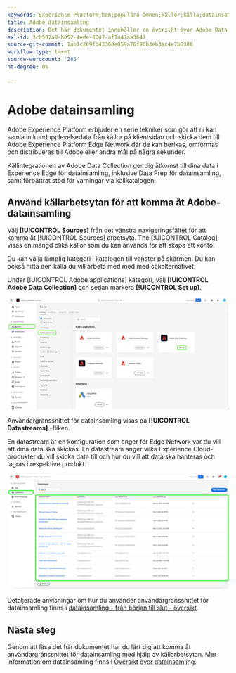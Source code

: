 ```yaml
---
keywords: Experience Platform;hem;populära ämnen;källor;källa;datainsamling
title: Adobe datainsamling
description: Det här dokumentet innehåller en översikt över Adobe Data Collection-källan.
exl-id: 3cb582a9-b852-4ede-8047-af1a47aa3647
source-git-commit: 1ab1c269fd43368e059a76f96b3eb3ac4e7b8388
workflow-type: tm+mt
source-wordcount: '285'
ht-degree: 0%

---
```


# Adobe datainsamling

Adobe Experience Platform erbjuder en serie tekniker som gör att ni kan samla in kundupplevelsedata från källor på klientsidan och skicka dem till Adobe Experience Platform Edge Network där de kan berikas, omformas och distribueras till Adobe eller andra mål på några sekunder.

Källintegrationen av Adobe Data Collection ger dig åtkomst till dina data i Experience Edge för datainsamling, inklusive Data Prep för datainsamling, samt förbättrat stöd för varningar via källkatalogen.

## Använd källarbetsytan för att komma åt Adobe-datainsamling

Välj **[!UICONTROL Sources]** från det vänstra navigeringsfältet för att komma åt [!UICONTROL Sources] arbetsyta. The [!UICONTROL Catalog] visas en mängd olika källor som du kan använda för att skapa ett konto.

Du kan välja lämplig kategori i katalogen till vänster på skärmen. Du kan också hitta den källa du vill arbeta med med med sökalternativet.

Under [!UICONTROL Adobe applications] kategori, välj **[!UICONTROL Adobe Data Collection]** och sedan markera **[!UICONTROL Set up]**.

![datainsamling](./images/data-collection/catalog.png)

Användargränssnittet för datainsamling visas på **[!UICONTROL Datastreams]** -fliken.

En datastream är en konfiguration som anger för Edge Network var du vill att dina data ska skickas. En datastream anger vilka Experience Cloud-produkter du vill skicka data till och hur du vill att data ska hanteras och lagras i respektive produkt.

![datastreams](./images/data-collection/datastreams.png)

Detaljerade anvisningar om hur du använder användargränssnittet för datainsamling finns i [datainsamling - från början till slut - översikt](../../../collection/e2e.md).

## Nästa steg

Genom att läsa det här dokumentet har du lärt dig att komma åt användargränssnittet för datainsamling med hjälp av källarbetsytan. Mer information om datainsamling finns i [Översikt över datainsamling](../../../collection/e2e.md).
